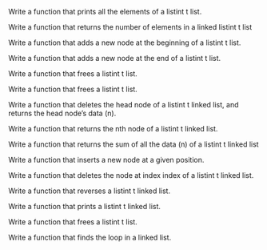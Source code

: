 Write a function that prints all the elements of a listint t list.

Write a function that returns the number of elements in a linked listint t list

Write a function that adds a new node at the beginning of a listint t list.

Write a function that adds a new node at the end of a listint t list.

Write a function that frees a listint t list.

Write a function that frees a listint t list.

Write a function that deletes the head node of a listint t linked list, and returns the head node’s data (n).

Write a function that returns the nth node of a listint t linked list.

Write a function that returns the sum of all the data (n) of a listint t linked list

Write a function that inserts a new node at a given position.

Write a function that deletes the node at index index of a listint t linked list.

Write a function that reverses a listint t linked list.

Write a function that prints a listint t linked list.

Write a function that frees a listint t list.

Write a function that finds the loop in a linked list.
